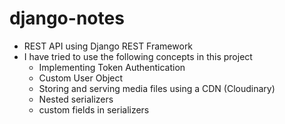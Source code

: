 # django-notes
- REST API using Django REST Framework
- I have tried to use the following concepts in this project
    - Implementing Token Authentication
    - Custom User Object
    - Storing and serving media files using a CDN (Cloudinary)
    - Nested serializers
    - custom fields in serializers